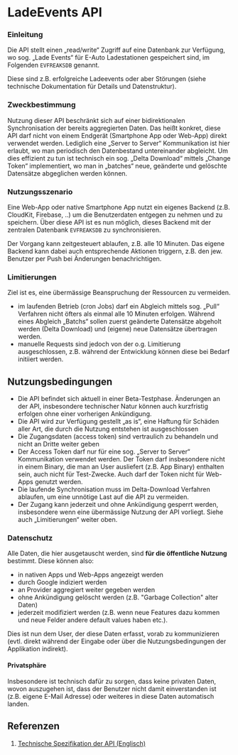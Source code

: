 # LadeEvents API

### Einleitung

Die API stellt einen „read/write“ Zugriff auf eine Datenbank zur Verfügung, wo sog. „Lade Events“ für E-Auto
Ladestationen gespeichert sind, im Folgenden `EVFREAKSDB` genannt.

Diese sind z.B. erfolgreiche Ladeevents oder aber Störungen (siehe technische Dokumentation für Details und Datenstruktur).


### Zweckbestimmung

Nutzung dieser API beschränkt sich auf einer bidirektionalen Synchronisation der bereits aggregierten Daten.
Das heißt konkret, diese API darf nicht von einem Endgerät (Smartphone App oder Web-App) direkt verwendet werden.
Lediglich eine „Server to Server“ Kommunikation ist hier erlaubt, wo man periodisch den Datenbestand untereinander
abgleicht. Um dies effizient zu tun ist technisch ein sog. „Delta Download“ mittels „Change Token“ implementiert, 
wo man in „batches“ neue, geänderte und gelöschte Datensätze abgeglichen werden können.


### Nutzungsszenario

Eine Web-App oder native Smartphone App nutzt ein eigenes Backend (z.B. CloudKit, Firebase, ..) um die Benutzerdaten
entgegen zu nehmen und zu speichern. Über diese API ist es nun möglich, dieses Backend mit der zentralen
Datenbank `EVFREAKSDB` zu synchronisieren.

Der Vorgang kann zeitgesteuert ablaufen, z.B. alle 10 Minuten. Das eigene Backend kann dabei auch entsprechende Aktionen
triggern, z.B. den jew. Benutzer per Push bei Änderungen benachrichtigen.


### Limitierungen

Ziel ist es, eine übermässige Beanspruchung der Ressourcen zu vermeiden.

* im laufenden Betrieb (cron Jobs) darf ein Abgleich mittels sog. „Pull“ Verfahren nicht öfters als einmal alle 10
  Minuten erfolgen. Während eines Abgleich „Batchs“ sollen zuerst geänderte Datensätze abgeholt werden (Delta Download)
  und (eigene) neue Datensätze übertragen werden.
* manuelle Requests sind jedoch von der o.g. Limitierung ausgeschlossen, z.B. während der Entwicklung können diese bei
  Bedarf initiiert werden.


## Nutzungsbedingungen

* Die API befindet sich aktuell in einer Beta-Testphase. Änderungen an der API, insbesondere technischer Natur können auch
  kurzfristig erfolgen ohne einer vorherigen Ankündigung.
* Die API wird zur Verfügung gestellt „as is“, eine Haftung für Schäden aller Art, die durch die Nutzung entstehen
  ist ausgeschlossen
* Die Zugangsdaten (access token) sind vertraulich zu behandeln und nicht an Dritte weiter geben
* Der Access Token darf nur für eine sog. „Server to Server“ Kommunikation verwendet werden. Der Token darf insbesondere
  nicht in einem Binary, die man an User ausliefert (z.B. App Binary) enthalten sein, auch nicht für Test-Zwecke.
  Auch darf der Token nicht für Web-Apps genutzt werden.
* Die laufende Synchronisation muss im Delta-Download Verfahren ablaufen, um eine unnötige Last auf die API zu vermeiden.
* Der Zugang kann jederzeit und ohne Ankündigung gesperrt werden, insbesondere wenn eine übermässige Nutzung der API
  vorliegt. Siehe auch „Limitierungen“ weiter oben.


### Datenschutz

Alle Daten, die hier ausgetauscht werden, sind **für die öffentliche Nutzung** bestimmt. Diese können also:

* in nativen Apps und Web-Apps angezeigt werden
* durch Google indiziert werden
* an Provider aggregiert weiter gegeben werden
* ohne Ankündigung gelöscht werden (z.B. "Garbage Collection" alter Daten)
* jederzeit modifiziert werden (z.B. wenn neue Features dazu kommen und neue Felder andere default values haben etc.).

Dies ist nun dem User, der diese Daten erfasst, vorab zu kommunizieren (evtl. direkt während der Eingabe oder über die 
Nutzungsbedingungen der Applikation indirekt).

#### Privatsphäre

Insbesondere ist technisch dafür zu sorgen, dass keine privaten Daten, wovon auszugehen ist, dass der Benutzer nicht damit
einverstanden ist (z.B. eigene E-Mail Adresse) oder weiteres in diese Daten automatisch landen.


## Referenzen

1. [Technische Spezifikation der API (Englisch)](API.md)
